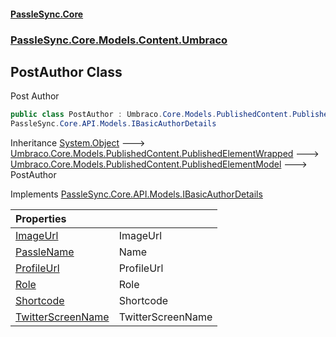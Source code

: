 #### [PassleSync.Core](index.md 'index')
### [PassleSync.Core.Models.Content.Umbraco](PassleSync.Core.Models.Content.Umbraco.md 'PassleSync.Core.Models.Content.Umbraco')

## PostAuthor Class

Post Author

```csharp
public class PostAuthor : Umbraco.Core.Models.PublishedContent.PublishedElementModel,
PassleSync.Core.API.Models.IBasicAuthorDetails
```

Inheritance [System.Object](https://docs.microsoft.com/en-us/dotnet/api/System.Object 'System.Object') &#129106; [Umbraco.Core.Models.PublishedContent.PublishedElementWrapped](https://docs.microsoft.com/en-us/dotnet/api/Umbraco.Core.Models.PublishedContent.PublishedElementWrapped 'Umbraco.Core.Models.PublishedContent.PublishedElementWrapped') &#129106; [Umbraco.Core.Models.PublishedContent.PublishedElementModel](https://docs.microsoft.com/en-us/dotnet/api/Umbraco.Core.Models.PublishedContent.PublishedElementModel 'Umbraco.Core.Models.PublishedContent.PublishedElementModel') &#129106; PostAuthor

Implements [PassleSync.Core.API.Models.IBasicAuthorDetails](https://docs.microsoft.com/en-us/dotnet/api/PassleSync.Core.API.Models.IBasicAuthorDetails 'PassleSync.Core.API.Models.IBasicAuthorDetails')

| Properties | |
| :--- | :--- |
| [ImageUrl](PassleSync.Core.Models.Content.Umbraco.PostAuthor.ImageUrl.md 'PassleSync.Core.Models.Content.Umbraco.PostAuthor.ImageUrl') | ImageUrl |
| [PassleName](PassleSync.Core.Models.Content.Umbraco.PostAuthor.PassleName.md 'PassleSync.Core.Models.Content.Umbraco.PostAuthor.PassleName') | Name |
| [ProfileUrl](PassleSync.Core.Models.Content.Umbraco.PostAuthor.ProfileUrl.md 'PassleSync.Core.Models.Content.Umbraco.PostAuthor.ProfileUrl') | ProfileUrl |
| [Role](PassleSync.Core.Models.Content.Umbraco.PostAuthor.Role.md 'PassleSync.Core.Models.Content.Umbraco.PostAuthor.Role') | Role |
| [Shortcode](PassleSync.Core.Models.Content.Umbraco.PostAuthor.Shortcode.md 'PassleSync.Core.Models.Content.Umbraco.PostAuthor.Shortcode') | Shortcode |
| [TwitterScreenName](PassleSync.Core.Models.Content.Umbraco.PostAuthor.TwitterScreenName.md 'PassleSync.Core.Models.Content.Umbraco.PostAuthor.TwitterScreenName') | TwitterScreenName |
